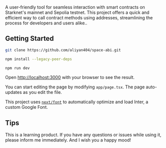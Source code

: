A user-friendly tool for seamless interaction with smart contracts on Starknet's mainnet and Sepolia testnet. This project offers a quick and efficient way to call contract methods using addresses, streamlining the process for developers and users alike..

## Getting Started

```bash
git clone https://github.com/aliyan404/space-abi.git

npm install --legacy-peer-deps

npm run dev
```

Open [http://localhost:3000](http://localhost:3000) with your browser to see the result.

You can start editing the page by modifying `app/page.tsx`. The page auto-updates as you edit the file.

This project uses [`next/font`](https://nextjs.org/docs/basic-features/font-optimization) to automatically optimize and load Inter, a custom Google Font.

## Tips

This is a learning product. If you have any questions or issues while using it, please inform me immediately. And I wish you a happy mood!

